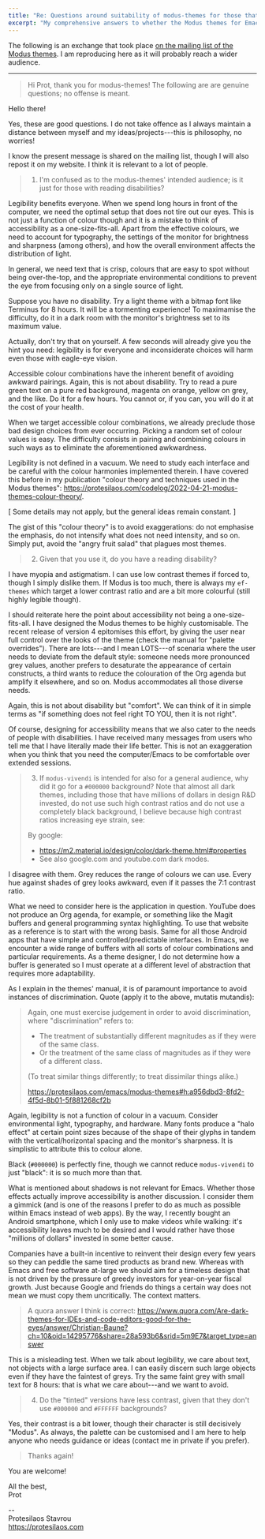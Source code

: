 ```yaml
---
title: "Re: Questions around suitability of modus-themes for those that don't have reading disabilities"
excerpt: "My comprehensive answers to whether the Modus themes for Emacs are only for people with disabilities.  In short, they are for everyone."
---
```


The following is an exchange that took place [on the mailing list of
the Modus
themes](https://lists.sr.ht/~protesilaos/modus-themes/%3CCA%2BddoUx0GFb15oQ%3Du%3Dy7oBcZanQn8As3uN50Aj%3D%3DwXTh-Tm31w%40mail.gmail.com%3E).
I am reproducing here as it will probably reach a wider audience.

* * *

> Hi Prot, thank you for modus-themes! The following are are genuine
> questions; no offense is meant.

Hello there!

Yes, these are good questions.  I do not take offence as I always
maintain a distance between myself and my ideas/projects---this is
philosophy, no worries!

I know the present message is shared on the mailing list, though I will
also repost it on my website.  I think it is relevant to a lot of
people.

> 1) I'm confused as to the modus-themes' intended audience; is it just
> for those with reading disabilities?

Legibility benefits everyone.  When we spend long hours in front of the
computer, we need the optimal setup that does not tire out our eyes.
This is not just a function of colour though and it is a mistake to
think of accessibility as a one-size-fits-all.  Apart from the effective
colours, we need to account for typography, the settings of the monitor
for brightness and sharpness (among others), and how the overall
environment affects the distribution of light.

In general, we need text that is crisp, colours that are easy to spot
without being over-the-top, and the appropriate environmental conditions
to prevent the eye from focusing only on a single source of light.

Suppose you have no disability.  Try a light theme with a bitmap font
like Terminus for 8 hours.  It will be a tormenting experience!  To
maximamise the difficulty, do it in a dark room with the monitor's
brightness set to its maximum value.

Actually, don't try that on yourself.  A few seconds will already give
you the hint you need: legibility is for everyone and inconsiderate
choices will harm even those with eagle-eye vision.

Accessible colour combinations have the inherent benefit of avoiding
awkward pairings.  Again, this is not about disability.  Try to read a
pure green text on a pure red background, magenta on orange, yellow on
grey, and the like.  Do it for a few hours.  You cannot or, if you can,
you will do it at the cost of your health.

When we target accessible colour combinations, we already preclude those
bad design choices from ever occurring.  Picking a random set of colour
values is easy.  The difficulty consists in pairing and combining
colours in such ways as to eliminate the aforementioned awkwardness.

Legibility is not defined in a vacuum.  We need to study each interface
and be careful with the colour harmonies implemented therein.  I have
covered this before in my publication "colour theory and techniques used
in the Modus themes":
<https://protesilaos.com/codelog/2022-04-21-modus-themes-colour-theory/>.

[ Some details may not apply, but the general ideas remain constant. ]

The gist of this "colour theory" is to avoid exaggerations: do not
emphasise the emphasis, do not intensify what does not need intensity,
and so on.  Simply put, avoid the "angry fruit salad" that plagues most
themes.

> 2) Given that you use it, do you have a reading disability?

I have myopia and astigmatism.  I can use low contrast themes if forced
to, though I simply dislike them.  If Modus is too much, there is always
my `ef-themes` which target a lower contrast ratio and are a bit more
colourful (still highly legible though).

I should reiterate here the point about accessibility not being a
one-size-fits-all.  I have designed the Modus themes to be highly
customisable.  The recent release of version 4 epitomises this effort,
by giving the user near full control over the looks of the theme (check
the manual for "palette overrides").  There are lots---and I mean
LOTS---of scenaria where the user needs to deviate from the default
style: someone needs more pronounced grey values, another prefers to
desaturate the appearance of certain constructs, a third wants to reduce
the colouration of the Org agenda but amplify it elsewhere, and so on.
Modus accommodates all those diverse needs.

Again, this is not about disability but "comfort".  We can think of it
in simple terms as "if something does not feel right TO YOU, then it is
not right".

Of course, designing for accessibility means that we also cater to the
needs of people with disabilities.  I have received many messages from
users who tell me that I have literally made their life better.  This is
not an exaggeration when you think that you need the computer/Emacs to
be comfortable over extended sessions.

> 3) If `modus-vivendi` is intended for also for a general audience,
> why did it go for a `#000000` background? Note that almost all dark
> themes, including those that have millions of dollars in design R&D
> invested, do not use such high contrast ratios and do not use a
> completely black background, I believe because high contrast ratios
> increasing eye strain, see:
>
> By google:
> - <https://m2.material.io/design/color/dark-theme.html#properties>
> - See also google.com and youtube.com dark modes.

I disagree with them.  Grey reduces the range of colours we can use.
Every hue against shades of grey looks awkward, even if it passes the
7:1 contrast ratio.

What we need to consider here is the application in question.  YouTube
does not produce an Org agenda, for example, or something like the Magit
buffers and general programming syntax highlighting.  To use that
website as a reference is to start with the wrong basis.  Same for all
those Android apps that have simple and controlled/predictable
interfaces.  In Emacs, we encounter a wide range of buffers with all
sorts of colour combinations and particular requirements.  As a theme
designer, I do not determine how a buffer is generated so I must operate
at a different level of abstraction that requires more adaptability.

As I explain in the themes' manual, it is of paramount importance to
avoid instances of discrimination.  Quote (apply it to the above,
mutatis mutandis):

> Again, one must exercise judgement in order to avoid discrimination,
> where "discrimination" refers to:
> 
> + The treatment of substantially different magnitudes as if they were of
>   the same class.
> + Or the treatment of the same class of magnitudes as if they were of a
>   different class.
> 
> (To treat similar things differently; to treat dissimilar things alike.)
> 
> <https://protesilaos.com/emacs/modus-themes#h:a956dbd3-8fd2-4f5d-8b01-5f881268cf2b>

Again, legibility is not a function of colour in a vacuum.  Consider
environmental light, typography, and hardware.  Many fonts produce a
"halo effect" at certain point sizes because of the shape of their
glyphs in tandem with the vertical/horizontal spacing and the monitor's
sharpness.  It is simplistic to attribute this to colour alone.

Black (`#000000`) is perfectly fine, though we cannot reduce
`modus-vivendi` to just "black": it is so much more than that.

What is mentioned about shadows is not relevant for Emacs.  Whether
those effects actually improve accessibility is another discussion.  I
consider them a gimmick (and is one of the reasons I prefer to do as
much as possible within Emacs instead of web apps).  By the way, I
recently bought an Android smartphone, which I only use to make videos
while walking: it's accessibility leaves much to be desired and I would
rather have those "millions of dollars" invested in some better cause.

Companies have a built-in incentive to reinvent their design every few
years so they can peddle the same tired products as brand new.  Whereas
with Emacs and free software at-large we should aim for a timeless
design that is not driven by the pressure of greedy investors for
year-on-year fiscal growth.  Just because Google and friends do things a
certain way does not mean we must copy them uncritically.  The context
matters.

> A quora answer I think is correct:
> <https://www.quora.com/Are-dark-themes-for-IDEs-and-code-editors-good-for-the-eyes/answer/Christian-Baune?ch=10&oid=14295776&share=28a593b6&srid=5m9E7&target_type=answer>

This is a misleading test.  When we talk about legibility, we care about
text, not objects with a large surface area.  I can easily discern such
large objects even if they have the faintest of greys.  Try the same
faint grey with small text for 8 hours: that is what we care about---and
we want to avoid.

> 4) Do the "tinted" versions have less contrast, given that they don't
> use `#000000` and `#FFFFFF` backgrounds?

Yes, their contrast is a bit lower, though their character is still
decisively "Modus".  As always, the palette can be customised and I am
here to help anyone who needs guidance or ideas (contact me in private
if you prefer).

> Thanks again!

You are welcome!

All the best,  
Prot

--  
Protesilaos Stavrou  
<https://protesilaos.com>
